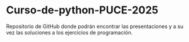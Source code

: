 # Curso-de-python-PUCE-2025
Repositorio de GitHub donde podrán encontrar las presentaciones y a su vez las soluciones a los ejercicios de programación.
